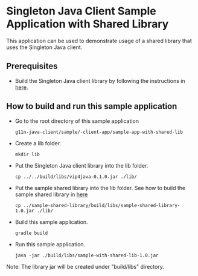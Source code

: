 Singleton Java Client Sample Application with Shared Library
============

This application can be used to demonstrate usage of a shared library that uses the Singleton Java client.

Prerequisites
------------
 * Build the Singleton Java client library by following the instructions in [here](https://github.com/vmware/singleton/blob/g11n-java-client/README.md).

How to build and run this sample application
------------
 * Go to the root directory of this sample application
   ```
   g11n-java-client/sample/-client-app/sample-app-with-shared-lib
   ```
 * Create a lib folder.
   ```
   mkdir lib
   ```
 * Put the Singleton Java client library into the lib folder.
   ```
   cp ../../build/libs/vip4java-0.1.0.jar ./lib/
   ```
 * Put the sample shared library into the lib folder. See how to build the sample shared library in [here](https://github.com/vmware/singleton/blob/g11n-java-client/sample-client-app/sample-shared-library/README.md)
   ```
   cp ../sample-shared-library/build/libs/sample-shared-library-1.0.jar ./lib/
   ```
 * Build this sample application.
   ```
   gradle build
   ```
 * Run this sample application.
   ```
   java -jar ./build/libs/sample-with-shared-lib-1.0.jar
   ```
Note: The library jar will be created under "build/libs" directory.
